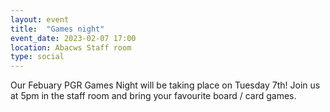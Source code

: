```yaml
---
layout: event
title:  "Games night"
event_date: 2023-02-07 17:00
location: Abacws Staff room
type: social
---
```


Our Febuary PGR Games Night will be taking place on Tuesday 7th! Join us at 5pm in the staff room and bring your favourite board / card games.
